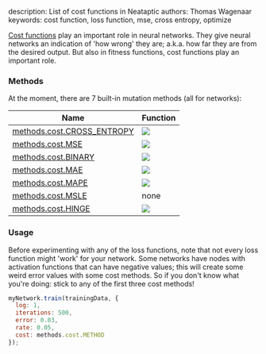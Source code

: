 description: List of cost functions in Neataptic
authors: Thomas Wagenaar
keywords: cost function, loss function, mse, cross entropy, optimize

[Cost functions](https://en.wikipedia.org/wiki/Loss_functions_for_classification)
play an important role in neural networks. They give neural networks an indication
of 'how wrong' they are; a.k.a. how far they are from the desired output. But
also in fitness functions, cost functions play an important role. 

### Methods

At the moment, there are 7 built-in mutation methods (all for networks):

Name | Function |
---- | ------ |
[methods.cost.CROSS_ENTROPY](http://neuralnetworksanddeeplearning.com/chap3.html#the_cross-entropy_cost_function) | ![](https://wikimedia.org/api/rest_v1/media/math/render/svg/106c195cc961bd026ad949ad5ff89f3cde845e2c)
[methods.cost.MSE](https://en.wikipedia.org/wiki/Mean_squared_error) | ![](https://wikimedia.org/api/rest_v1/media/math/render/svg/67b9ac7353c6a2710e35180238efe54faf4d9c15)
[methods.cost.BINARY](https://link.springer.com/referenceworkentry/10.1007%2F978-0-387-30164-8_884) | ![](https://wikimedia.org/api/rest_v1/media/math/render/svg/aa1123a619eb4566439c92655d3f6331aa69c1d1)
[methods.cost.MAE](https://en.wikipedia.org/wiki/Mean_absolute_error) | ![](https://wikimedia.org/api/rest_v1/media/math/render/svg/3ef87b78a9af65e308cf4aa9acf6f203efbdeded)
[methods.cost.MAPE](https://en.wikipedia.org/wiki/Mean_absolute_percentage_error) | ![](https://wikimedia.org/api/rest_v1/media/math/render/svg/b2557e2cbee5f1cbf3c9b474878df86d1e74189a)
[methods.cost.MSLE](none) | none
[methods.cost.HINGE](https://en.wikipedia.org/wiki/Hinge_loss) | ![](https://wikimedia.org/api/rest_v1/media/math/render/svg/a5f42d461f1a28b27438e8f1641e042ff2e40102)

### Usage
Before experimenting with any of the loss functions, note that not every loss
function might 'work' for your network. Some networks have nodes with activation
functions that can have negative values; this will create some weird error values
with some cost methods. So if you don't know what you're doing: stick to any of
the first three cost methods!


```javascript
myNetwork.train(trainingData, {
  log: 1,
  iterations: 500,
  error: 0.03,
  rate: 0.05,
  cost: methods.cost.METHOD
});
```
